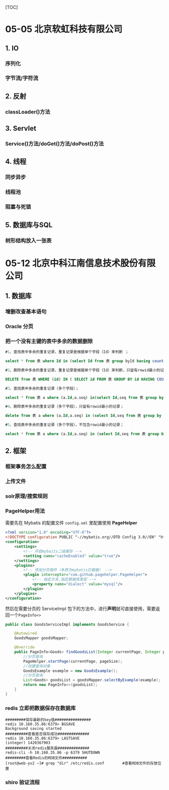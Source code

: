 [TOC]

# 05-05 北京软虹科技有限公司

## 1. IO

### 序列化

### 字节流/字符流

## 2. 反射

### classLoader()方法

## 3. Servlet

### Service()方法/doGet()方法/doPost()方法

## 4. 线程

### 同步异步

### 线程池

### 阻塞与死锁

## 5. 数据库与SQL

### 树形结构放入一张表

# 05-12 北京中科江南信息技术股份有限公司

## 1. 数据库

### 增删改查基本语句

### Oracle 分页

### 把一个没有主键的表中多余的数据删除

```sql
#1、查找表中多余的重复记录，重复记录是根据单个字段（Id）来判断 ；

select * from 表 where Id in (select Id from 表 group byId having count(Id) > 1)

#2、删除表中多余的重复记录，重复记录是根据单个字段（Id）来判断，只留有rowid最小的记录；　　

DELETE from 表 WHERE (id) IN ( SELECT id FROM 表 GROUP BY id HAVING COUNT(id) > 1) AND ROWID NOT IN (SELECT MIN(ROWID) FROM 表 GROUP BY id HAVING COUNT(*) > 1);

#3、查找表中多余的重复记录（多个字段）；

select * from 表 a where (a.Id,a.seq) in(select Id,seq from 表 group by Id,seq having count(*) > 1)

#4、删除表中多余的重复记录（多个字段），只留有rowid最小的记录；

delete from 表 a where (a.Id,a.seq) in (select Id,seq from 表 group by Id,seq having count(*) > 1) and rowid not in (select min(rowid) from 表 group by Id,seq having count(*)>1)

#5、查找表中多余的重复记录（多个字段），不包含rowid最小的记录；

select * from 表 a where (a.Id,a.seq) in (select Id,seq from 表 group by Id,seq having count(*) > 1) and rowid not in (select min(rowid) from 表 group by Id,seq having count(*)>1)
```

## 2\. 框架

### 框架事务怎么配置

### 上传文件

### solr原理/搜索规则

### PageHelper用法

需要先在 Mybatis 的配置文件 `config.xml` 里配置使用 **PageHelper**

```xml
<?xml version="1.0" encoding="UTF-8"?>
<!DOCTYPE configuration PUBLIC "-//mybatis.org//DTD Config 3.0//EN" "http://mybatis.org/dtd/mybatis-3-config.dtd">
<configuration>
    <settings>
        <!-- 开启mybaits二级缓存 -->
        <setting name="cacheEnabled" value="true"/>
    </settings>
    <plugins>
        <!-- 添加分页插件（本质为mybatis拦截器） -->
        <plugin interceptor="com.github.pagehelper.PageHelper">
            <!-- 指定方言,指定数据库类型 -->
            <property name="dialect" value="mysql"/>
        </plugin>
    </plugins>
</configuration>
```
然后在需要分页的 ServiceImpl 包下的方法中，进行**声明**就可直接使用，需要返回一个`PageInfo<>`
```java
public class GoodsServiceImpl implements GoodsService {

	@Autowired
	GoodsMapper goodsMapper;

	@Override
	public PageInfo<Goods> findGoodsList(Integer currentPage, Integer pageSize) {
		//分页查询
		PageHelper.startPage(currentPage, pageSize);
		//创建查询对象
		GoodsExample example = new GoodsExample();
		//分页查询
		List<Goods> goodsList = goodsMapper.selectByExample(example);
		return new PageInfo<>(goodsList);
	}
}
```
### redis 立即把数据保存在数据库

```shell
#########保存最新的key值################
redis 10.160.35.86:6379> BGSAVE
Background saving started
##########查看是否保存成功##############
redis 10.160.35.86:6379> LASTSAVE
(integer) 1420367903
##########关闭redis服务器##############
redis-cli -h 10.160.35.86 -p 6379 SHUTDOWN
#########查看Redis的RDB文件###########
[root@web-yv2 ~]# grep "dir" /etc/redis.conf        #查看RDB文件的存放位置
```
### shiro 验证流程

